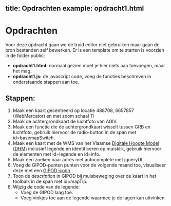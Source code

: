 title: Opdrachten
example: opdracht1.html
---
Opdrachten
====

Voor deze opdracht gaan we de tryid editor niet gebruiken maar gaan de bron bestanden zelf bewerken.
Er is een template om te starten is voorzien in de folder public: 

- **opdracht1.html:** normaal gezien moet je hier niets aan toevoegen, maar het mag. 
- **opdracht1.js:** de javascript code, voeg de functies beschreven in onderstaande stappen aan toe. 

Stappen:
-----

1. Maak een kaart gecentreerd op locatie 488708, 6657857 (WebMercator) en met zoom schaal 11
2. Maak de achtergrondkaart de luchtfoto van AGIV.
3. Maak een functie die de achtergrondkaart wisselt tussen GRB en luchtfoto, gebruik hiervoor de radio-button in de span met id=basemapSwitch.
4. Maak een kaart met de WMS van het Vlaamse [Digitale Hoogte Model (DHM)](http://geo.agiv.be/inspire/wms/hoogte?service=wms&request=getcapabilities&version=1.3.0) inclusief legende en identificeren op muisklik, gebruik hiervoor de elementen met id=legende en id=info. 
5. Maak een zoeken naar adres met autocomplete met jqueryUI.
6. Voeg de GIPOD-punten punten voor de volgende maand toe, visualiseer deze met een [GIPOD icoon](http://gipod.api.agiv.be/#!docs/icon-workassignment.md). 
7. Toon de *description* in GIPOD bij muisbeweging over de kaart in het toolbalk in de span met id=mapTip.
8. Wijzig de code van de legende:  
    - Voeg de GIPOD laag toe. 
    - Voeg vinkjes toe aan de legende waarmee je de lagen kan uitvinken
    
    
 

